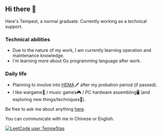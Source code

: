 ## Hi there 👋
Here's Tempest, a normal graduate. Currently working as a technical support.

### Technical abilities
- Due to the nature of my work, I am currently learning operation and maintenance knowledge.
- I'm learning more about Go programming language after work.

### Daily life
- Planning to involve into [HEMA](https://en.wikipedia.org/wiki/Historical_European_martial_arts)🗡 after my probation period (if passed).
- I like wargame🔫 / music games🎮 / PC hardware assembling🖥 (and exploring new things/techniques🔬).

Be free to ask me about anything [here](https://github.com/Tempe5tas/Tempe5tas/issues).

You can communicate with me in Chinese or English.

[![LeetCode user Tempe5tas](https://img.shields.io/badge/dynamic/json?style=for-the-badge&labelColor=black&color=%23ffa116&label=Rating&query=ratingQuantile&url=https%3A%2F%2Fbadge.xyli.tech/%2Fapi%2Fusers%2FTempe5tas%2Fcn%2F&logo=leetcode&logoColor=yellow)](https://leetcode.cn/Tempe5tas/)
